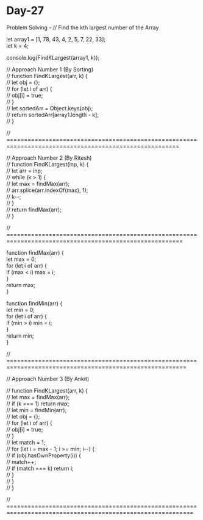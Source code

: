 # Day-27
Problem Solving - // Find the kth largest number of the Array






let array1 = [1, 78, 43, 4, 2, 5, 7, 22, 33];  
let k = 4;  
  
console.log(FindKLargest(array1, k));  
  
// Approach Number 1 (By Sorting)  
// function FindKLargest(arr, k) {  
//   let obj = {};  
//   for (let i of arr) {  
//     obj[i] = true;  
//   }  
//   let sortedArr = Object.keys(obj);  
//   return sortedArr[array1.length - k];  
// }  
  
  
// =======================================================================================================  
  
// Approach Number 2 (By Ritesh)  
// function FindKLargest(inp, k) {  
//   let arr = inp;  
//   while (k > 1) {  
//     let max = findMax(arr);  
//     arr.splice(arr.indexOf(max), 1);  
//     k--;  
//   }  
//   return findMax(arr);  
// }  
  
// ========================================================================================================  
  
function findMax(arr) {  
  let max = 0;  
  for (let i of arr) {  
    if (max < i) max = i;  
  }    
  return max;  
}   
  
function findMin(arr) {  
  let min = 0;  
  for (let i of arr) {  
    if (min > i) min = i;  
  }  
  return min;  
}  


// =========================================================================================================  
  
// Approach Number 3 (By Ankit)  
  
// function FindKLargest(arr, k) {  
//   let max = findMax(arr);  
//   if (k === 1) return max;  
//   let min = findMin(arr);  
//   let obj = {};  
//   for (let i of arr) {    
//     obj[i] = true;  
//   }  
//   let match = 1;  
//   for (let i = max - 1; i >= min; i--) {  
//     if (obj.hasOwnProperty(i)) {    
//       match++;  
//       if (match === k) return i;  
//     }  
//   }  
// }  
  

// ===========================================================================================================   
